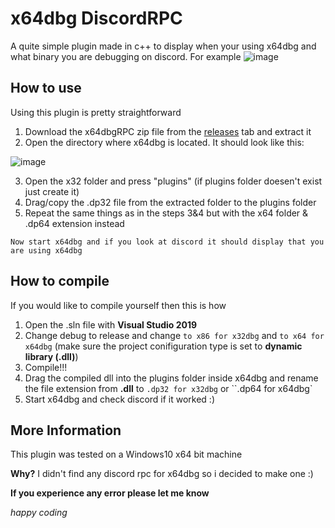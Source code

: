 # x64dbg DiscordRPC
A quite simple plugin made in c++ to display when your using x64dbg and what binary you are debugging on discord. For example ![image](https://user-images.githubusercontent.com/68228472/111080893-590a9e00-8509-11eb-846e-db4b3678e4f6.png)

## How to use
Using this plugin is pretty straightforward
1. Download the x64dbgRPC zip file from the [releases](https://github.com/robi0t/x64dbg-DiscordRPC/releases) tab and extract it
2. Open the directory where x64dbg is located. It should look like this:

![image](https://user-images.githubusercontent.com/68228472/111081132-79872800-850a-11eb-95ba-b9de3a902da1.png)

3. Open the x32 folder and press "plugins" (if plugins folder doesen't exist just create it)
4. Drag/copy the .dp32 file from the extracted folder to the plugins folder
5. Repeat the same things as in the steps 3&4 but with the x64 folder & .dp64 extension instead

`Now start x64dbg and if you look at discord it should display that you are using x64dbg`

## How to compile
If you would like to compile yourself then this is how
1. Open the .sln file with **Visual Studio 2019** 
2. Change debug to release and change `to x86 for x32dbg` and `to x64 for x64dbg` (make sure the project conifiguration type is set to **dynamic library (.dll)**)
3. Compile!!!
4. Drag the compiled dll into the plugins folder inside x64dbg and rename the file extension from **.dll** to `.dp32 for x32dbg` or ``.dp64 for x64dbg`
5. Start x64dbg and check discord if it worked :)
  
## More Information  
This plugin was tested on a Windows10 x64 bit machine

**Why?** I didn't find any discord rpc for x64dbg so i decided to make one :)

**If you experience any error please let me know**

*happy coding*
